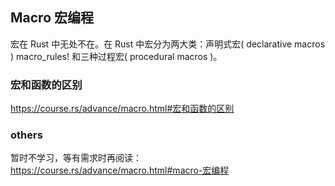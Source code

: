 ## Macro 宏编程

宏在 Rust 中无处不在。在 Rust 中宏分为两大类：声明式宏( declarative macros ) macro_rules! 和三种过程宏( procedural macros )。

### 宏和函数的区别

https://course.rs/advance/macro.html#宏和函数的区别

### others

暂时不学习，等有需求时再阅读：https://course.rs/advance/macro.html#macro-宏编程
